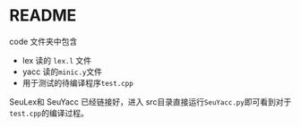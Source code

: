 # README

code 文件夹中包含

* lex 读的 `lex.l` 文件
* yacc 读的`minic.y`文件
* 用于测试的待编译程序`test.cpp`



SeuLex和 SeuYacc 已经链接好，进入 src目录直接运行`SeuYacc.py`即可看到对于`test.cpp`的编译过程。
